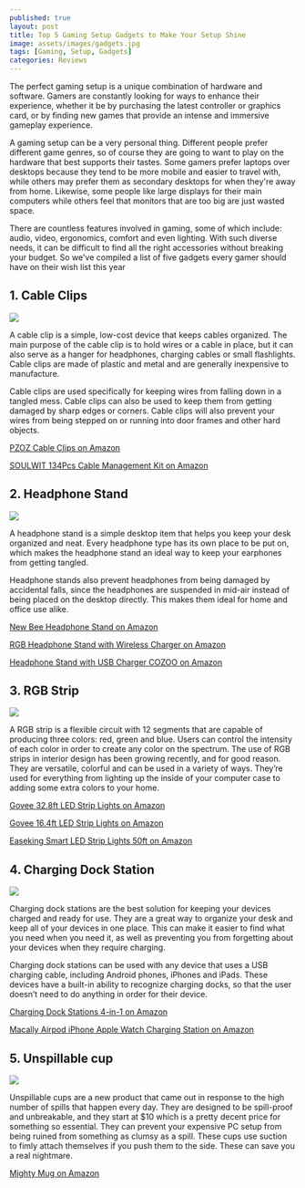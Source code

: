 ```yaml
---
published: true
layout: post
title: Top 5 Gaming Setup Gadgets to Make Your Setup Shine
image: assets/images/gadgets.jpg
tags: [Gaming, Setup, Gadgets]
categories: Reviews
---
```


The perfect gaming setup is a unique combination of hardware and software. Gamers are constantly looking for ways to enhance their experience, whether it be by purchasing the latest controller or graphics card, or by finding new games that provide an intense and immersive gameplay experience.

A gaming setup can be a very personal thing. Different people prefer different game genres, so of course they are going to want to play on the hardware that best supports their tastes. Some gamers prefer laptops over desktops because they tend to be more mobile and easier to travel with, while others may prefer them as secondary desktops for when they're away from home. Likewise, some people like large displays for their main computers while others feel that monitors that are too big are just wasted space. 

There are countless features involved in gaming, some of which include: audio, video, ergonomics, comfort and even lighting. With such diverse needs, it can be difficult to find all the right accessories without breaking your budget. So we've compiled a list of five gadgets every gamer should have on their wish list this year

## 1. Cable Clips
<img src="/assets/images/cable-clips.jpg" class="postimg">

A cable clip is a simple, low-cost device that keeps cables organized. The main purpose of the cable clip is to hold wires or a cable in place, but it can also serve as a hanger for headphones, charging cables or small flashlights. Cable clips are made of plastic and metal and are generally inexpensive to manufacture.

Cable clips are used specifically for keeping wires from falling down in a tangled mess. Cable clips can also be used to keep them from getting damaged by sharp edges or corners. Cable clips will also prevent your wires from being stepped on or running into door frames and other hard objects.

<a class="buy" href="https://amzn.to/32KBj4X">PZOZ Cable Clips on Amazon</a>

<a class="buy" href="https://amzn.to/3Hxcjx6">SOULWIT 134Pcs Cable Management Kit on Amazon</a>

## 2. Headphone Stand
<img src="/assets/images/headphone-stand.jpg" class="postimg">

A headphone stand is a simple desktop item that helps you keep your desk organized and neat. Every headphone type has its own place to be put on, which makes the headphone stand an ideal way to keep your earphones from getting tangled.

Headphone stands also prevent headphones from being damaged by accidental falls, since the headphones are suspended in mid-air instead of being placed on the desktop directly. This makes them ideal for home and office use alike.

<a class="buy" href="https://amzn.to/3pOavtv">New Bee Headphone Stand on Amazon</a>

<a class="buy" href="https://amzn.to/34iG4TW">RGB Headphone Stand with Wireless Charger on Amazon</a>

<a class="buy" href="https://amzn.to/3mQwb6e">Headphone Stand with USB Charger COZOO on Amazon</a>


## 3. RGB Strip
<img src="/assets/images/rgb-strip.jpg" class="postimg">

A RGB strip is a flexible circuit with 12 segments that are capable of producing three colors: red, green and blue. Users can control the intensity of each color in order to create any color on the spectrum. The use of RGB strips in interior design has been growing recently, and for good reason. They are versatile, colorful and can be used in a variety of ways. They’re used for everything from lighting up the inside of your computer case to adding some extra colors to your home.

<a class="buy" href="https://amzn.to/3324YXq">Govee 32.8ft LED Strip Lights on Amazon</a>

<a class="buy" href="https://amzn.to/3eJWaHY">Govee 16.4ft LED Strip Lights on Amazon</a>

<a class="buy" href="https://amzn.to/3zj7bti">Easeking Smart LED Strip Lights 50ft on Amazon</a>

## 4. Charging Dock Station

<img src="/assets/images/charging-dock-station.jpg" class="postimg">

Charging dock stations are the best solution for keeping your devices charged and ready for use. They are a great way to organize your desk and keep all of your devices in one place. This can make it easier to find what you need when you need it, as well as preventing you from forgetting about your devices when they require charging.

Charging dock stations can be used with any device that uses a USB charging cable, including Android phones, iPhones and iPads. These devices have a built-in ability to recognize charging docks, so that the user doesn’t need to do anything in order for their device.

<a class="buy" href="https://amzn.to/3qKCgm4">Charging Dock Stations 4-in-1 on Amazon</a>

<a class="buy" href="https://amzn.to/3FPbnUd">Macally Airpod iPhone Apple Watch Charging Station on Amazon</a>

## 5. Unspillable cup

<img src="/assets/images/unspillable-cup.jpg" class="postimg">

Unspillable cups are a new product that came out in response to the high number of spills that happen every day. They are designed to be spill-proof and unbreakable, and they start at $10 which is a pretty decent price for something so essential. They can prevent your expensive PC setup from being ruined from something as clumsy as a spill. These cups use suction to fimly attach themselves if you push them to the side. These can save you a real nightmare.

<a class="buy" href="https://amzn.to/330cYrV">Mighty Mug on Amazon</a>


